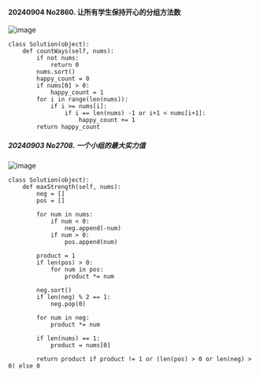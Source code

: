 #### 20240904 No2860. 让所有学生保持开心的分组方法数
![image](https://github.com/user-attachments/assets/1f9c873e-6178-466f-95ef-ff886c85d8fc)

```
class Solution(object):
    def countWays(self, nums):
        if not nums:
            return 0
        nums.sort()
        happy_count = 0
        if nums[0] > 0:
            happy_count = 1
        for i in range(len(nums)):
            if i >= nums[i]:
                if i == len(nums) -1 or i+1 < nums[i+1]:
                    happy_count += 1
        return happy_count
```



##### 20240903 No2708. 一个小组的最大实力值
![image](https://github.com/user-attachments/assets/dded0a3b-e274-4240-bf93-6daa9806010e)
```
class Solution(object):
    def maxStrength(self, nums):
        neg = []
        pos = []
        
        for num in nums:
            if num < 0:
                neg.append(-num)
            if num > 0:
                pos.append(num)
        
        product = 1
        if len(pos) > 0:
            for num in pos:
                product *= num

        neg.sort()
        if len(neg) % 2 == 1:
            neg.pop(0) 
        
        for num in neg:
            product *= num

        if len(nums) == 1:
            product = nums[0]
        
        return product if product != 1 or (len(pos) > 0 or len(neg) > 0) else 0
```
